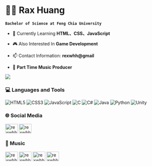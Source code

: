 # 👨‍💻 Rax Huang
**`Bachelor of Science at Feng Chia University`**

- 📖 Currently Learning **HTML、CSS、JavaScript**
  
- 🎮 Also Interested In **Game Development**

- 📫 Contact Information: **rexwhh@gmail**

- 🎹 **Part Time Music Producer**

![](https://github-readme-stats.vercel.app/api?username=rexwhh&theme=one_dark_pro&hide_border=false&include_all_commits=false&count_private=false)<br/>

### 💻 Languages and Tools
![HTML5](https://img.shields.io/badge/html5-%23E34F26.svg?style=for-the-badge&logo=html5&logoColor=white) ![CSS3](https://img.shields.io/badge/css3-%231572B6.svg?style=for-the-badge&logo=css3&logoColor=white) ![JavaScript](https://img.shields.io/badge/javascript-%23323330.svg?style=for-the-badge&logo=javascript&logoColor=%23F7DF1E) ![C](https://img.shields.io/badge/c-%2300599C.svg?style=for-the-badge&logo=c&logoColor=white) ![C#](https://img.shields.io/badge/c%23-%23239120.svg?style=for-the-badge&logo=csharp&logoColor=white) ![Java](https://img.shields.io/badge/java-%23ED8B00.svg?style=for-the-badge&logo=openjdk&logoColor=white) ![Python](https://img.shields.io/badge/python-3670A0?style=for-the-badge&logo=python&logoColor=ffdd54) ![Unity](https://img.shields.io/badge/unity-%23000000.svg?style=for-the-badge&logo=unity&logoColor=white)

### 🌐 Social Media
<p align="left">
  <a href="https://linkedin.com/in/rexwhh" target="blank"><img align="center" src="https://raw.githubusercontent.com/rahuldkjain/github-profile-readme-generator/master/src/images/icons/Social/linked-in-alt.svg" alt="rexwhh" height="30" width="40" /></a>
  <a href="https://instagram.com/rexwhh" target="blank"><img align="center" src="https://raw.githubusercontent.com/rahuldkjain/github-profile-readme-generator/master/src/images/icons/Social/instagram.svg"     alt="rexwhh" height="30" width="40" /></a>
</p>

### 🎵 Music
<p align="left">
  <a href="https://soundcloud.com/laegseu" target="blank"><img align="center" src="https://raw.githubusercontent.com/rahuldkjain/github-profile-readme-generator/master/src/images/icons/Social/soundcloud.svg"     alt="rexwhh" height="30" width="40" /></a>
  <a href="https://youtube.com/@laegseu" target="blank"><img align="center" src="https://raw.githubusercontent.com/rahuldkjain/github-profile-readme-generator/master/src/images/icons/Social/youtube.svg"     alt="rexwhh" height="30" width="40" /></a>
  <a href="https://instagram.com/laegseu" target="blank"><img align="center" src="https://raw.githubusercontent.com/rahuldkjain/github-profile-readme-generator/master/src/images/icons/Social/instagram.svg"     alt="rexwhh" height="30" width="40" /></a>
  <a href="https://twitter.com/imlaegseu" target="blank"><img align="center" src="https://raw.githubusercontent.com/rahuldkjain/github-profile-readme-generator/master/src/images/icons/Social/twitter.svg"     alt="rexwhh" height="30" width="40" /></a>
  </p>
